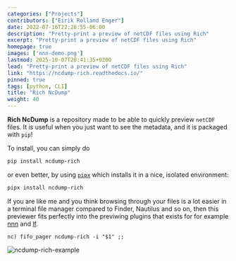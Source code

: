 ```yaml
---
categories: ["Projects"]
contributors: ["Eirik Rolland Enger"]
date: 2022-07-16T22:28:55-06:00
description: "Pretty-print a preview of netCDF files using Rich"
excerpt: "Pretty-print a preview of netCDF files using Rich"
homepage: true
images: ['nnn-demo.png']
lastmod: 2025-10-07T20:41:35+0200
lead: "Pretty-print a preview of netCDF files using Rich"
link: "https://ncdump-rich.readthedocs.io/"
pinned: true
tags: [python, CLI]
title: "Rich NcDump"
weight: 40
---
```


<!-- # Rich NcDump  -->

**Rich NcDump** is a repository made to be able to quickly preview `netCDF` files. It is
useful when you just want to see the metadata, and it is packaged with `pip`!

To install, you can simply do

```bash
pip install ncdump-rich
```

or even better, by using [`pipx`](https://github.com/pypa/pipx) which installs it in a
nice, isolated environment:

```bash
pipx install ncdump-rich
```

If you are like me and you think browsing through your files is a lot easier in a
terminal file manager compared to Finder, Nautilus and so on, then this previewer
fits perfectly into the previwing plugins that exists for for example
[nnn](https://github.com/jarun/nnn) and [lf](https://github.com/gokcehan/lf).

````bash=10
nc) fifo_pager ncdump-rich -i "$1" ;;
``````

![ncdump-rich-example](https://raw.githubusercontent.com/engeir/ncdump-rich/main/demo/nnn-demo.png)
